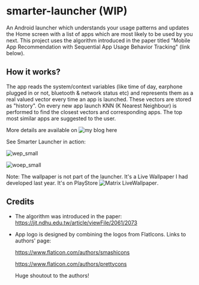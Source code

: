 # smarter-launcher (WIP)
An Android launcher which understands your usage patterns and updates the Home screen with a list of 
apps which are most likely to be used by you next. This project uses the algorithm introduced in 
the paper titled "Mobile App Recommendation with Sequential App Usage Behavior Tracking" (link below).

## How it works?
The app reads the system/context variables (like time of day, earphone plugged in or not, bluetooth &
network status etc) and represents them as a real valued vector every time an app is launched. These
vectors are stored as "history". On every new app launch KNN (K Nearest Neighbour) is performed to find
the closest vectors and corresponding apps. The top most similar apps are suggested to the user.  

More details are available on ![my blog here](https://asutoshnayak.medium.com/building-android-smart-launcher-with-machine-learning-929dda7f107)

See Smarter Launcher in action:

![wep_small](https://user-images.githubusercontent.com/25876491/120836299-0cbc8080-c583-11eb-8c4a-b951b2998d27.gif)

![woep_small](https://user-images.githubusercontent.com/25876491/120836455-37a6d480-c583-11eb-863f-dc38d979d03a.gif)

Note: The wallpaper is not part of the launcher. It's a Live Wallpaper I had developed last year. It's on PlayStore ![Matrix LiveWallpaper](https://play.google.com/store/apps/details?id=com.outliers.matrixlivewallpaper).

## Credits
* The algorithm was introduced in the paper: https://jit.ndhu.edu.tw/article/viewFile/2061/2073
* App logo is designed by combining the logos from FlatIcons. Links to authors' page:

  https://www.flaticon.com/authors/smashicons
  
  https://www.flaticon.com/authors/prettycons
  
  Huge shoutout to the authors!



